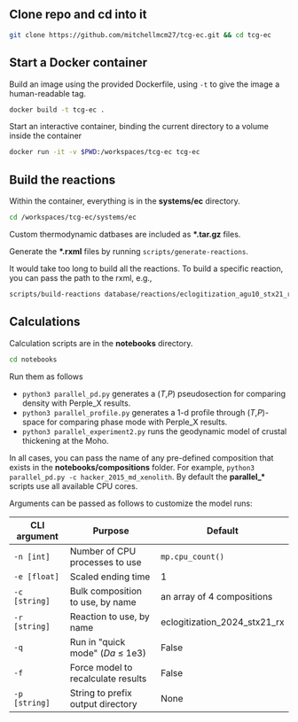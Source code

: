 ## Clone repo and cd into it

```bash
git clone https://github.com/mitchellmcm27/tcg-ec.git && cd tcg-ec
```

## Start a Docker container

Build an image using the provided Dockerfile, using `-t` to give the image a human-readable tag.

```bash
docker build -t tcg-ec .
```

Start an interactive container, binding the current directory to a volume inside the container

```bash
docker run -it -v $PWD:/workspaces/tcg-ec tcg-ec
```

## Build the reactions

Within the container, everything is in the **systems/ec** directory.

```bash
cd /workspaces/tcg-ec/systems/ec
```

Custom thermodynamic datbases are included as **\*.tar.gz** files.

Generate the **\*.rxml** files by running `scripts/generate-reactions`.

It would take too long to build all the reactions. To build a specific reaction, you can pass the path to the rxml, e.g., 

```bash
scripts/build-reactions database/reactions/eclogitization_agu10_stx21_rx.rxml
```

## Calculations

Calculation scripts are in the **notebooks** directory.

```bash
cd notebooks
```

Run them as follows

- `python3 parallel_pd.py` generates a (_T_,_P_) pseudosection for comparing density with Perple_X results.
- `python3 parallel_profile.py` generates a 1-d profile through (_T_,_P_)-space for comparing phase mode with Perple_X results.
- `python3 parallel_experiment2.py` runs the geodynamic model of crustal thickening at the Moho.

In all cases, you can pass the name of any pre-defined composition that exists in the **notebooks/compositions** folder. 
For example, `python3 parallel_pd.py -c hacker_2015_md_xenolith`.
By default the **parallel_\*** scripts use all available CPU cores.

Arguments can be passed as follows to customize the model runs:

| CLI argument    |  Purpose                           | Default |
|-----------------|------------------------------------|---------|
|   `-n [int]`    | Number of CPU processes to use     | `mp.cpu_count()` |
|   `-e [float]`  | Scaled ending time                 |  1               |
|   `-c [string]` | Bulk composition to use, by name   | an array of 4 compositions |
|   `-r [string]` | Reaction to use, by name           | eclogitization_2024_stx21_rx |
|   `-q`          | Run in "quick mode" (_Da_ ≤ 1e3)   | False |
|   `-f`          | Force model to recalculate results | False |
|   `-p [string]`  | String to prefix output directory  | None |

